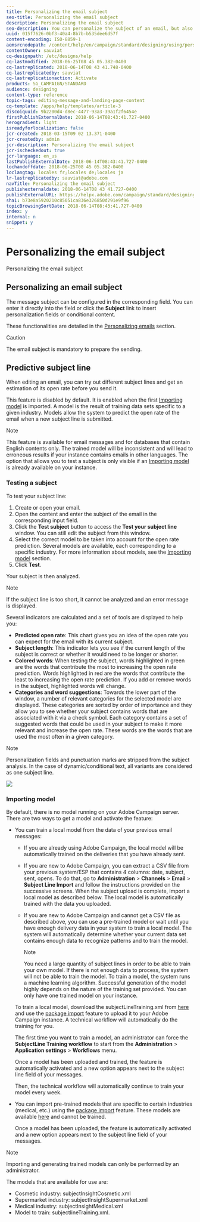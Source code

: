 ```yaml
---
title: Personalizing the email subject
seo-title: Personalizing the email subject
description: Personalizing the email subject
seo-description: You can personalize the subject of an email, but also try out different subject lines and get an estimation of its open rate.
uuid: 015f7626-0bf3-40a4-8b7b-b535dee6d57f
content-encoding: ISO-8859-1
aemsrcnodepath: /content/help/en/campaign/standard/designing/using/personalizing-the-email-subject
contentOwner: sauviat
cq-designpath: /etc/designs/help
cq-lastmodified: 2018-06-25T08 45 05.382-0400
cq-lastreplicated: 2018-06-14T08 43 41.748-0400
cq-lastreplicatedby: sauviat
cq-lastreplicationaction: Activate
products: SG_CAMPAIGN/STANDARD
audience: designing
content-type: reference
topic-tags: editing-message-and-landing-page-content
cq-template: /apps/help/templates/article-3
discoiquuid: 9b2200d4-d8ec-4477-93a3-39a1f2f6454e
firstPublishExternalDate: 2018-06-14T08:43:41.727-0400
herogradient: light
isreadyforlocalization: false
jcr-created: 2018-03-15T09 02 13.371-0400
jcr-createdby: admin
jcr-description: Personalizing the email subject
jcr-ischeckedout: true
jcr-language: en_us
lastPublishExternalDate: 2018-06-14T08:43:41.727-0400
lochandoffdate: 2018-06-25T08 45 05.382-0400
loclangtag: locales fr;locales de;locales ja
lr-lastreplicatedby: sauviat@adobe.com
navTitle: Personalizing the email subject
publishexternaldate: 2018-06-14T08 43 41.727-0400
publishExternalURL: https://helpx.adobe.com/campaign/standard/designing/using/personalizing-the-email-subject.html
sha1: b73e8a5920210c85051ca836e326850d291e9f96
topicBrowsingSortDate: 2018-06-14T08:43:41.727-0400
index: y
internal: n
snippet: y
---
```


# Personalizing the email subject

Personalizing the email subject

## Personalizing an email subject

The message subject can be configured in the corresponding field. You can enter it directly into the field or click the **Subject** link to insert personalization fields or conditional content.

These functionalities are detailed in the [Personalizing emails](../../designing/using/adding-a-personalization-field.md) section.

>[!CAUTION]
>
>The email subject is mandatory to prepare the sending.

## Predictive subject line

When editing an email, you can try out different subject lines and get an estimation of its open rate before you send it.

This feature is disabled by default. It is enabled when the first [Importing model](../../designing/using/personalizing-the-email-subject.md#importing-model) is imported. A model is the result of training data sets specific to a given industry. Models allow the system to predict the open rate of the email when a new subject line is submitted.

>[!NOTE]
>
>This feature is available for email messages and for databases that contain English contents only. The trained model will be inconsistent and will lead to erroneous results if your instance contains emails in other languages. The option that allows you to test a subject is only visible if an [Importing model](../../designing/using/personalizing-the-email-subject.md#importing-model) is already available on your instance.

### Testing a subject

To test your subject line:

1. Create or open your email.
1. Open the content and enter the subject of the email in the corresponding input field.
1. Click the **Test subject** button to access the **Test your subject line** window. You can still edit the subject from this window.
1. Select the correct model to be taken into account for the open rate prediction. Several models are available, each corresponding to a specific industry. For more information about models, see the [Importing model](../../designing/using/personalizing-the-email-subject.md#importing-model) section.
1. Click **Test**.

Your subject is then analyzed.

>[!NOTE]
>
>If the subject line is too short, it cannot be analyzed and an error message is displayed.

Several indicators are calculated and a set of tools are displayed to help you:

* **Predicted open rate**: This chart gives you an idea of the open rate you can expect for the email with its current subject.
* **Subject length**: This indicator lets you see if the current length of the subject is correct or whether it would need to be longer or shorter.
* **Colored words**: When testing the subject, words highlighted in green are the words that contribute the most to increasing the open rate prediction. Words highlighted in red are the words that contribute the least to increasing the open rate prediction. If you add or remove words in the subject, highlighted words will change.
* **Categories and word suggestions**: Towards the lower part of the window, a number of relevant categories for the selected model are displayed. These categories are sorted by order of importance and they allow you to see whether your subject contains words that are associated with it via a check symbol. Each category contains a set of suggested words that could be used in your subject to make it more relevant and increase the open rate. These words are the words that are used the most often in a given category.

>[!NOTE]
>
>Personalization fields and punctuation marks are stripped from the subject analysis. In the case of dynamic/conditional text, all variants are considered as one subject line.

![](assets/predictive_subject_line_example.png)

### Importing model

By default, there is no model running on your Adobe Campaign server. There are two ways to get a model and activate the feature:

* You can train a local model from the data of your previous email messages:

    * If you are already using Adobe Campaign, the local model will be automatically trained on the deliveries that you have already sent.
    * If you are new to Adobe Campaign, you can extract a CSV file from your previous system/ESP that contains 4 columns: date, subject, sent, opens. To do that, go to **Administration** > **Channels** > **Email** > **Subject Line Import** and follow the instructions provided on the successive screens. When the subject upload is complete, import a local model as described below. The local model is automatically trained with the data you uploaded.
    * If you are new to Adobe Campaign and cannot get a CSV file as described above, you can use a pre-trained model or wait until you have enough delivery data in your system to train a local model. The system will automatically determine whether your current data set contains enough data to recognize patterns and to train the model.

      >[!NOTE]
      >
      >You need a large quantity of subject lines in order to be able to train your own model. If there is not enough data to process, the system will not be able to train the model. To train a model, the system runs a machine learning algorithm. Successful generation of the model highly depends on the nature of the training set provided. You can only have one trained model on your instance.

  To train a local model, download the subjectLineTraining.xml from [here](https://support.neolane.net/webApp/downloadCenter?__userConfig=psaDownloadCenter) and use the [package import](../../automating/using/managing-packages.md) feature to upload it to your Adobe Campaign instance. A technical workflow will automatically do the training for you.

  The first time you want to train a model, an administrator can force the **SubjectLine Training workflow** to start from the **Administration** > **Application settings** > **Workflows** menu.

  Once a model has been uploaded and trained, the feature is automatically activated and a new option appears next to the subject line field of your messages.

  Then, the technical workflow will automatically continue to train your model every week.

* You can import pre-trained models that are specific to certain industries (medical, etc.) using the [package import](../../automating/using/managing-packages.md) feature. These models are available [here](https://support.neolane.net/webApp/downloadCenter?__userConfig=psaDownloadCenter) and cannot be trained.

  Once a model has been uploaded, the feature is automatically activated and a new option appears next to the subject line field of your messages.

>[!NOTE]
>
>Importing and generating trained models can only be performed by an administrator.

The models that are available for use are:

* Cosmetic industry: subjectInsightCosmetic.xml
* Supermarket industry: subjectInsightSupermarket.xml
* Medical industry: subjectInsightMedical.xml
* Model to train: subjectlineTraining.xml.

